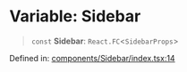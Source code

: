 # Variable: Sidebar

> `const` **Sidebar**: `React.FC`\<`SidebarProps`\>

Defined in: [components/Sidebar/index.tsx:14](https://github.com/onyx-og/prismal-react/blob/4de964c33b6496e718d9735afb715c0a69193872/src/components/Sidebar/index.tsx#L14)

